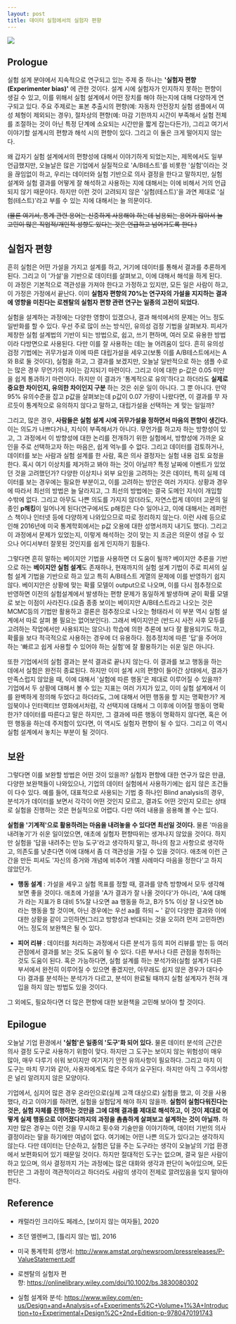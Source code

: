 ```yaml
---
layout: post
title: 데이터 실험에서의 실험자 편향
---
```


[![](https://miro.medium.com/max/1400/1*r3Ow84zB60VCFW6N_MXeiw.png)](https://miro.medium.com/max/1400/1*r3Ow84zB60VCFW6N_MXeiw.png)

## Prologue

실험 설계 분야에서 지속적으로 연구되고 있는 주제 중 하나는 **'실험자 편향(Experimenter bias)'** 에 관한 것이다. 설계 시에 실험자가 인지하지 못하는 편향이 생길 수 있고, 이를 위해서 실험 설계에서 어떤 장치를 해야 하는지에 대해 다양하게 연구되고 있다. 주요 주제로는 표본 추출시의 편향(예: 자동차 안전장치 실험 샘플에서 여성 체형이 제외되는 경우), 절차상의 편향(예: 마감 기한까지 시간이 부족해서 실험 전체를 조절하는 것이 아닌 특정 단계에 소요되는 시간만을 짧게 잡는다든가), 그리고 여기서 이야기할 설계시의 편향과 해석 시의 편향이 있다. 그리고 이 둘은 크게 떨어지지 않는다.

왜 갑자기 실험 설계에서의 편향성에 대해서 이야기하게 되었는지는, 제목에서도 일부 언급했지만, 오늘날은 많은 기업에서 실질적으로 'A/B테스트'를 비롯한 '실험'이라는 것을 끊임없이 하고, 우리는 데이터와 실험 기반으로 의사 결정을 한다고 말하지만, 실험 설계와 실험 결과를 어떻게 잘 해석하고 사용하는 지에 대해서는 이에 비해서 거의 언급되지 않기 때문이다. 하지만 이런 것이 고려되지 않은 '실험(테스트)'을 과연 제대로 '실험(테스트)'라고 부를 수 있는 지에 대해서는 늘 의문이다.

~~(물론 여기서, 통계 관련 용어는 신중하게 사용해야 하는데 남용되는 용어가 많아서 늘 고민이 많은 직업적/개인적 성향도 있다는 것은 언급하고 넘어가도록 한다.)~~

## 실험자 편향

흔히 실험은 어떤 가설을 가지고 설계를 하고, 거기에 데이터를 통해서 결과를 추론하게 된다. 그리고 이 '가설'을 기반으로 데이터를 살펴보고, 이에 대해서 해석을 하게 된다. 
이 과정은 기본적으로 객관성을 가져야 한다고 가정하고 있지만, 모든 일은 사람이 하고, 이 가정은 가정에서 끝난다. 
이미 **실험자 편향의 70%는 연구자의 가설을 지지하는 결과에 영향을 미친다는 로젠탈의 실험자 편향 관련 연구는 일종의 고전이 되었다.**

실험을 설계하는 과정에는 다양한 영향이 있겠으나, 결과 해석에서의 문제는 어느 정도 일반화를 할 수 있다.
우선 주로 많이 쓰는 방식인, 유의성 검정 기법을 살펴보자. 피셔가 제창한 실험 설계법의 기반이 되는 방법으로,  쉽고, 쓰기 편하며, 여러 모로 유용한 방법이라 다방면으로 사용된다.
다만 이를 잘 사용하는 데는 늘 어려움이 있다. 흔히 유의성 검정 기법에는 귀무가설과 이에 따른 대립가설을 세우고(보통 이를 A/B테스트에서는 A와 B로 둘 것이다), 실험을 하고, 그 결과를 보겠지만, 오늘날 일반적으로 하는 샘플 수로는 많은 경우 무언가의 차이는 감지되기 마련이다. 그리고 이에 대한 p-값은 0.05 미만을 쉽게 통과하기 마련이다. 
하지만 이 결과가 '통계적으로 유의'하다고 하더라도 **실제로 중요한 차이인지, 유의한 차이인지 구분** 하는 것은 쉬운 일이 아니다. 그 뿐 아니다. 만약 95% 유의수준을 잡고 p값을 살펴보는데 p값이 0.07 가량이 나왔다면, 이 결과를 무 자르듯이 통계적으로 유의하지 않다고 말하고, 대립가설을 선택하는 게 맞는 일일까?

그리고, 많은 경우, **사람들은 실험 설계 시에 귀무가설을 정하면서 마음의 편향이 생긴다.**
이는 의도가 나쁘다거나, 지식이 부족해서가 아니다. 무언가를 하고자 하는 방향성이 있고, 그 과정에서 이 방향성에 대한 논리를 전개하기 위한 실험에서, 방향성에 가까운 요인을 주로 선택하고자 하는 마음은, 쉽게 억누를 수 없다. 그리고 데이터를 검토하거나, 데이터를 보는 사람과 실험 설계를 한 사람, 혹은 의사 결정자는 실험 내용 검토 요청을 한다.
혹시 여기 이상치를 제거하고 봐야 하는 것이 아닐까? 특정 날짜에 이벤트가 있었던 것을 고려했던가? 다양한 이상치나 외부 요인을 고려하는 것은 데이터, 특히 실제 데이터를 보는 경우에는 필요한 부분이고, 이를 고려하는 방안은 여러 가지다. 상황과 경우에 따라서 최선의 방법은 늘 달라지고, 그 최선의 방법에는 결국 도메인 지식이 개입할 수밖에 없다. 
그리고 아무도 나쁜 의도를 가지지 않더라도, 자연스럽게 데이터 고문의 일종인 **p해킹**이 일어나게 된다(연구에서도 p해킹은 다수 일어나고, 이에 대해서는 레퍼런스 책이나 인터넷 등에 다양하게 나와있으므로 따로 정리하지 않는다. 이런 사례 등으로 인해 2016년에 미국 통계학회에서는 p값 오용에 대한 성명서까지 내기도 했다). 그리고 이 과정에서 문제가 있었는지, 이렇게 해석하는 것이 맞는 지 조금은 의문이 생길 수 있으나 어디서부터 잘못된 것인지를 쉽게 인지하기 힘들다.

그렇다면 흔히 말하는 베이지안 기법을 사용하면 더 도움이 될까? 베이지안 추론을 기반으로 하는 **베이지안 실험 설계**도 존재하나, 현재까지의 실험 설계 기법이 주로 피셔의 실험 설계 기법을 기반으로 하고 있고 특히 A/B테스트 게열의 문제에 이를 반영하기 쉽지 않다. 베이지안은 상황에 맞는 확률 모델이 output으로 나오며, 이를 다시 점추정으로 반영하면 이전의 실험설계에서 발생하는 편향 문제가 동일하게 발생하며 굳이 확률 모델로 보는 이점이 사라진다.(요즘 종종 보이는 베이지안 A/B테스트라고 나오는 것은 MCMC등의 기법만 활용하고 결론은 점추정으로 나오는 형태라서 이 부분 역시 실험 설계에서 따로 살펴 볼 필요는 없어보인다). 그래서 베이지안은 (반드시 사전 사후 모두를 고려하는 작업에서만 사용되지는 않으나) 학습에 의한 추론에 보다 잘 활용되기도 하고, 확률을 보다 적극적으로 사용하는 경우에 더 유용하다. 점추정치에 따른 '답'을 주어야 하는 '빠르고 쉽게 사용할 수 있어야 하는 실험'에 잘 활용하기는 쉬운 일은 아니다.

또한 기업에서의 실험 결과는 분석 결과로 끝나지 않는다. 이 결과를 보고 행동을 하는 데에서 실험은 완전히 종료된다. 하지만 이미 설계 시의 편향이 들어간 상태에서, 결과가 만족스럽지 않았을 때, 이에 대해서 '실험에 따른 행동'은 제대로 이루어질 수 있을까? 기업에서 두 상황에 대해서 볼 수 있는 지표는 여러 가지가 있고, 이미 실험 설계에서 이를 완벽하게 정의해 두었다고 하더라도, 그에 대해서 어떤 행동을 할 지는 명확한가?
게임북이나 인터랙티브 영화에서처럼, 각 선택지에 대해서 그 이후에 이어질 행동이 명확한가? 데이터를 따른다고 말은 하지만, 그 결과에 따른 행동이 명확하지 않다면, 혹은 어떤 행동을 하는데 주저함이 있다면, 이 역시도 실험자 편향이 될 수 있다. 그리고 이 역시 실험 설계에서 놓치는 부분이 될 것이다. 


## 보완

그렇다면 이를 보완할 방법은 어떤 것이 있을까? 실험자 편향에 대한 연구가 많은 만큼, 다양한 보완책들이 나와있으나, 기업의 데이터 실험에서 사용하기에는 쉽지 않은 조건들이 다수 있다. 예를 들어, 대표적으로 사용되는 기법 중 하나인 Blind analysis의 경우, 분석가가 데이터를 보면서 각각이 어떤 것인지 모르고, 결과도 어떤 것인지 모르는 상태로 실험을 진행하는 것은 현실적으로 어렵다. 다만 여러 내용을 응용해 볼 수는 있다.

**실험을 '기계적'으로 활용하려는 마음을 내려놓을 수 있다면 최선일 것이다.**  물론 '마음을 내려놓기'가 쉬운 일이었으면, 애초에 실험자 편향따위는 생겨나지 않았을 것이다. 하지만 실험을 '답을 내려주는 만능 도구'라고 생각하지 말고, 하나의 참고 사항으로 생각하고, 의존도를 낮춘다면 이에 대해서 좀 더 객관성을 가질 수 있을 것이다. 애초에 이런 근간을 만든 피셔도 '자신의 증거와 개념에 비추어 개별 사례마다 마음을 정한다'고 하지 않았던가.

* **행동 설계** : 가설을 세우고 실험 목표를 정할 때, 결과를 양측 방향에서 모두 생각해 보면 좋을 것이다. 애초에 가설을 'A가 결과가 잘 나올 것이다'가 아니라, 'A에 대해 가 라는 지표가 B 대비 5%잘 나오면 aa 행동을 하고, B가 5% 이상 잘 나오면 bb라는 행동을 할 것이며, 아닌 경우에는 우선 aa를 하되 ~ ' 같이 다양한 결과와 이에 대한 상황을 같이 고민하면(그리고 방향성과 반대되는 것을 오히려 먼저 고민하면) 어느 정도의 보완책은 될 수 있다.

* **피어 리뷰** : 데이터를 처리하는 과정에서 다른 분석가 등의 피어 리뷰를 받는 등 여러 관점에서 결과를 보는 것도 도움이 될 수 있다. 다른 부서나 다른 관점을 청취하는 것도 도움이 된다. 혹은 가능하다면, 실험 설계를 하는 분석가와(실험 설계가 다른 부서에서 완전히 이루어질 수 있으면 좋겠지만, 아무래도 쉽지 않은 경우가 대다수다) 결과를 분석하는 분석가가 다르고, 분석이 완료될 때까지 실험 설계자가 전혀 개입을 하지 않는 방법도 있을 것이다.

그 외에도, 필요하다면 더 많은 편향에 대한 보완책을 고민해 보아야 할 것이다.

## Epilogue

오늘날 기업 환경에서 **'실험'은 일종의 '도구'화 되어 있다.** 물론 데이터 분석의 근간은 의사 결정 도구로 사용하기 위함이 맞다. 하지만 그 도구는 보이지 않는 위험성이 매우 많아, 매우 다루기 쉬워 보이지만 여기저기 안전 유의사항이 필요하다. 그리고 마치 이 도구는 마치 무기와 같아, 사용자에게도 많은 주의가 요구된다. 하지만 아직 그 주의사항은 널리 알려지지 않은 모양이다.

기업에서, 심지어 많은 경우 온라인으로(실제 고객 대상으로) 실험을 했고, 이 것을 사용했다, 라고 이야기를 하려면, 실험을 실험답게 해야 하지 않을까. **실험이 실험다워진다는 것은, 실험 자체를 진행하는 것만큼 그에 대해 결과를 제대로 해석하고, 이 것이 제대로 어떻게 실제 행동으로 이어졌다까지의 과정을 촘촘하게 살펴보고 설계하는 것이 아닐까.** 하지만 많은 경우는 이런 것을 무시하고 횟수와 기술만을 이야기하며, 데이터 기반의 의사결정이라는 말을 하기에만 여념이 없다. 여기에는 어떤 나쁜 의도가 있다고는 생각하지 않는다. 다만 데이터는 단순하고, 실험은 답을 주는 도구라는 생각이 오늘날의 기업 환경에서 보편화되어 있기 때문일 것이다. 하지만 절대적인 도구는 없으며, 결국 일은 사람이 하고 있으며, 의사 결정까지 가는 과정에는 많은 대화와 생각과 판단이 녹아있으며, 모든 판단은 그 과정이 객관적이라고 하더라도 사람의 생각이 전제로 깔려있음을 잊지 말아야 한다.

## Reference

* 캐럴라인 크리아도 페레스, [보이지 않는 여자들], 2020

* 조던 엘렌버그, [틀리지 않는 법], 2016

* 미국 통계학회 성명서: <http://www.amstat.org/newsroom/pressreleases/P-ValueStatement.pdf>

* 로젠탈의 실험자 편향: <https://onlinelibrary.wiley.com/doi/10.1002/bs.3830080302>

* 실험 설계와 분석: https://www.wiley.com/en-us/Design+and+Analysis+of+Experiments%2C+Volume+1%3A+Introduction+to+Experimental+Design%2C+2nd+Edition-p-9780470191743

